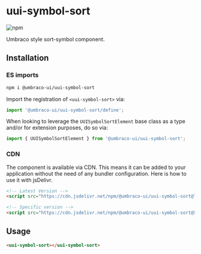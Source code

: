 # uui-symbol-sort

![npm](https://img.shields.io/npm/v/@umbraco-ui/uui-symbol-sort?logoColor=%231B264F)

Umbraco style sort-symbol component.

## Installation

### ES imports

```zsh
npm i @umbraco-ui/uui-symbol-sort
```

Import the registration of `<uui-symbol-sort>` via:

```javascript
import '@umbraco-ui/uui-symbol-sort/define';
```

When looking to leverage the `UUISymbolSortElement` base class as a type and/or for extension purposes, do so via:

```javascript
import { UUISymbolSortElement } from '@umbraco-ui/uui-symbol-sort';
```

### CDN

The component is available via CDN. This means it can be added to your application without the need of any bundler configuration. Here is how to use it with jsDelivr.

```html
<!-- Latest Version -->
<script src="https://cdn.jsdelivr.net/npm/@umbraco-ui/uui-symbol-sort@latest/dist/uui-symbol-sort.min.js"></script>

<!-- Specific version -->
<script src="https://cdn.jsdelivr.net/npm/@umbraco-ui/uui-symbol-sort@X.X.X/dist/uui-symbol-sort.min.js"></script>
```

## Usage

```html
<uui-symbol-sort></uui-symbol-sort>
```
